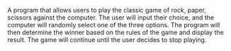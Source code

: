 A program that allows users to play the
classic game of rock, paper, scissors against the
computer. The user will input their choice, and the
computer will randomly select one of the three
options. The program will then determine the winner
based on the rules of the game and display the
result. The game will continue until the user decides
to stop playing.
